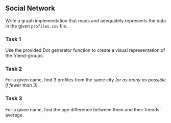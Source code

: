 ## Social Network

Write a graph implementation that reads and adequately
represents the data in the given `profiles.csv` file.

### Task 1
Use the provided Dot generator function to create
a visual representation of the friend-groups.

### Task 2
For a given name, find 3 profiles from the same city
_(or as many as possible if fewer than 3)_.

### Task 3
For a given name, find the age difference between them
and their friends' average.
